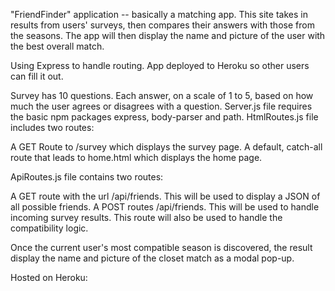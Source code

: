 "FriendFinder" application -- basically a matching app. This site takes in results from users' surveys, then compares their answers with those from the seasons. The app will then display the name and picture of the user with the best overall match. 

Using Express to handle routing. App deployed to Heroku so other users can fill it out.

Survey has 10 questions. Each answer, on a scale of 1 to 5, based on how much the user agrees or disagrees with a question.
Server.js file requires the basic npm packages express, body-parser and path.
HtmlRoutes.js file includes two routes:

A GET Route to /survey which displays the survey page.
A default, catch-all route that leads to home.html which displays the home page. 

ApiRoutes.js file contains two routes:

A GET route with the url /api/friends. This will be used to display a JSON of all possible friends.
A POST routes /api/friends. This will be used to handle incoming survey results. This route will also be used to handle the compatibility logic. 

Once the current user's most compatible season is discovered, the result display the name and picture of the closet match as a modal pop-up.

Hosted on Heroku:
